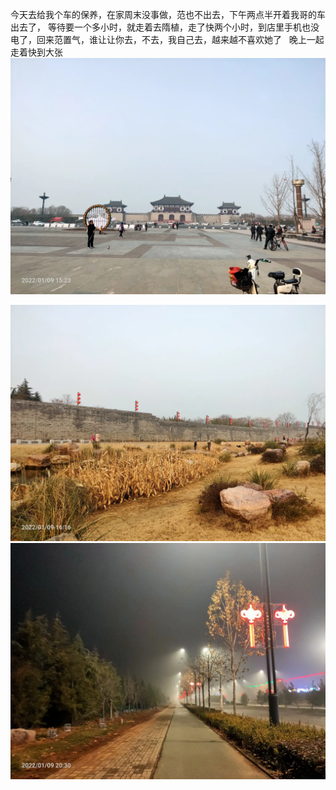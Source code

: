 今天去给我个车的保养，在家周末没事做，范也不出去，下午两点半开着我哥的车出去了，
等待要一个多小时，就走着去隋植，走了快两个小时，到店里手机也没电了，回来范置气，谁让让你去，不去，我自己去，越来越不喜欢她了
 
晚上一起走着快到大张![](../img/6904315-575b5bb3930d1b63.jpg)

![](../img/6904315-edb6caaabf84552c.jpg)
![](../img/6904315-c3ef50b3b8691811.jpg)
